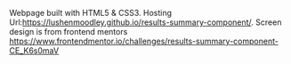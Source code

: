 Webpage built with HTML5 & CSS3. Hosting Url:https://lushenmoodley.github.io/results-summary-component/. Screen design is from frontend mentors https://www.frontendmentor.io/challenges/results-summary-component-CE_K6s0maV

